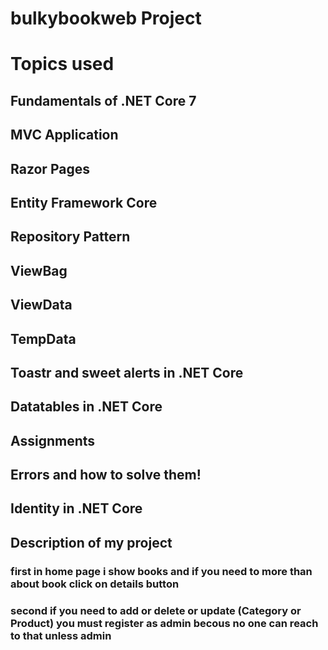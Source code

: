 # bulkybookweb Project
# Topics used
## Fundamentals of .NET Core 7
## MVC Application
## Razor Pages
## Entity Framework Core
## Repository Pattern
## ViewBag
## ViewData
## TempData
## Toastr and sweet alerts in .NET Core
## Datatables in .NET Core
## Assignments
## Errors and how to solve them!
## Identity in .NET Core 
## Description of my project 
### first in home page i show books and if you need to more than about book click on details button
### second if you need to add or delete or update (Category or Product) you must register as admin becous no one can reach to that unless admin
